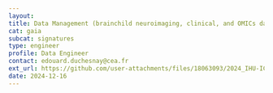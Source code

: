 ```yaml
---
layout:
title: Data Management (brainchild neuroimaging, clinical, and OMICs data)
cat: gaia
subcat: signatures
type: engineer
profile: Data Engineer
contact: edouard.duchesnay@cea.fr
ext_url: https://github.com/user-attachments/files/18063093/2024_IHU-ICE_IngenieurDataManagement_NeuroSpin_EN.pdf
date: 2024-12-16
---
```

